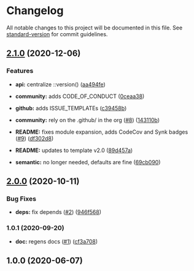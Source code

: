 # Changelog

All notable changes to this project will be documented in this file. See [standard-version](https://github.com/conventional-changelog/standard-version) for commit guidelines.

## [2.1.0](https://github.com/p6m7g8/p6df-oracle/compare/v2.0.0...v2.1.0) (2020-12-06)


### Features

* **api:** centralize ::version() ([aa494fe](https://github.com/p6m7g8/p6df-oracle/commit/aa494fe022f7bc8209142e8992d57ecb695c22e1))
* **community:** adds CODE_OF_CONDUCT ([0ceaa38](https://github.com/p6m7g8/p6df-oracle/commit/0ceaa38db1a876cce7382a82b4c822bf3602a8f1))
* **github:** adds ISSUE_TEMPLATEs ([c39458b](https://github.com/p6m7g8/p6df-oracle/commit/c39458bac17c5116e595222d42bcb100528dee8d))


* **community:** rely on the .github/ in the org ([#8](https://github.com/p6m7g8/p6df-oracle/issues/8)) ([143110b](https://github.com/p6m7g8/p6df-oracle/commit/143110b1f0532e904afbbee963f33aca273f9bea))
* **README:** fixes module expansion, adds CodeCov and Synk badges ([#9](https://github.com/p6m7g8/p6df-oracle/issues/9)) ([df302d8](https://github.com/p6m7g8/p6df-oracle/commit/df302d87625a1429f391d0639e91342a468d0bcf))
* **README:** updates to template v2.0 ([89d457a](https://github.com/p6m7g8/p6df-oracle/commit/89d457ac5e8268377ba156f766ad7fe440876eab))
* **semantic:** no longer needed, defaults are fine ([69cb090](https://github.com/p6m7g8/p6df-oracle/commit/69cb0905ca9b73b30840d2da4d3a608fe37cc0c6))

## [2.0.0](https://github.com/p6m7g8/p6df-oracle/compare/v1.0.1...v2.0.0) (2020-10-11)


### Bug Fixes

* **deps:** fix depends ([#2](https://github.com/p6m7g8/p6df-oracle/issues/2)) ([946f568](https://github.com/p6m7g8/p6df-oracle/commit/946f568f9fe071642b7f0a70d831abd5589f425e))

### 1.0.1 (2020-09-20)


* **doc:** regens docs ([#1](https://github.com/p6m7g8/p6df-oracle/issues/1)) ([cf3a708](https://github.com/p6m7g8/p6df-oracle/commit/cf3a7089453a4a19e6f85b30268607e37c5fd817))

## 1.0.0 (2020-06-07)
